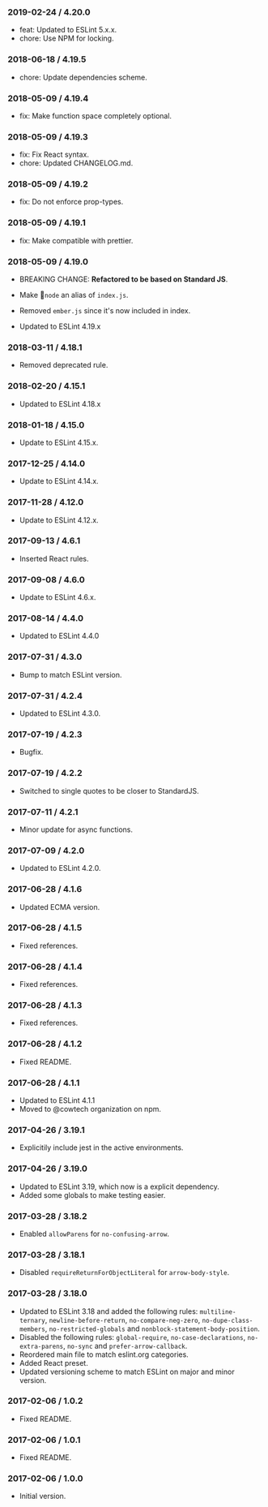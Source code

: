 ### 2019-02-24 / 4.20.0

* feat: Updated to ESLint 5.x.x.
* chore: Use NPM for locking.

### 2018-06-18 / 4.19.5

* chore: Update dependencies scheme.

### 2018-05-09 / 4.19.4

* fix: Make function space completely optional.

### 2018-05-09 / 4.19.3

* fix: Fix React syntax.
* chore: Updated CHANGELOG.md.

### 2018-05-09 / 4.19.2

* fix: Do not enforce prop-types.

### 2018-05-09 / 4.19.1

* fix: Make compatible with prettier.

### 2018-05-09 / 4.19.0

* BREAKING CHANGE: **Refactored to be based on Standard JS**.
* Make `node` an alias of `index.js`.
* Removed `ember.js` since it's now included in index.

* Updated to ESLint 4.19.x

### 2018-03-11 / 4.18.1

* Removed deprecated rule.

### 2018-02-20 / 4.15.1

* Updated to ESLint 4.18.x

### 2018-01-18 / 4.15.0

* Update to ESLint 4.15.x.

### 2017-12-25 / 4.14.0

* Update to ESLint 4.14.x.

### 2017-11-28 / 4.12.0

* Update to ESLint 4.12.x.

### 2017-09-13 / 4.6.1

* Inserted React rules.

### 2017-09-08 / 4.6.0

* Update to ESLint 4.6.x.

### 2017-08-14 / 4.4.0

* Updated to ESLint 4.4.0

### 2017-07-31 / 4.3.0

* Bump to match ESLint version.

### 2017-07-31 / 4.2.4

* Updated to ESLint 4.3.0.

### 2017-07-19 / 4.2.3

* Bugfix.

### 2017-07-19 / 4.2.2

* Switched to single quotes to be closer to StandardJS.

### 2017-07-11 / 4.2.1

* Minor update for async functions.

### 2017-07-09 / 4.2.0

* Updated to ESLint 4.2.0.

### 2017-06-28 / 4.1.6

* Updated ECMA version.

### 2017-06-28 / 4.1.5

* Fixed references.

### 2017-06-28 / 4.1.4

* Fixed references.

### 2017-06-28 / 4.1.3

* Fixed references.

### 2017-06-28 / 4.1.2

* Fixed README.

### 2017-06-28 / 4.1.1

* Updated to ESLint 4.1.1
* Moved to @cowtech organization on npm.

### 2017-04-26 / 3.19.1

* Explicitily include jest in the active environments.

### 2017-04-26 / 3.19.0

* Updated to ESLint 3.19, which now is a explicit dependency.
* Added some globals to make testing easier.

### 2017-03-28 / 3.18.2

* Enabled `allowParens` for `no-confusing-arrow`.

### 2017-03-28 / 3.18.1

* Disabled `requireReturnForObjectLiteral` for `arrow-body-style`.

### 2017-03-28 / 3.18.0

* Updated to ESLint 3.18 and added the following rules: `multiline-ternary`, `newline-before-return`, `no-compare-neg-zero`, `no-dupe-class-members`, `no-restricted-globals` and `nonblock-statement-body-position`.
* Disabled the following rules: `global-require`, `no-case-declarations`, `no-extra-parens`, `no-sync` and `prefer-arrow-callback`.
* Reordered main file to match eslint.org categories.
* Added React preset.
* Updated versioning scheme to match ESLint on major and minor version.

### 2017-02-06 / 1.0.2

* Fixed README.

### 2017-02-06 / 1.0.1

* Fixed README.

### 2017-02-06 / 1.0.0

* Initial version.
